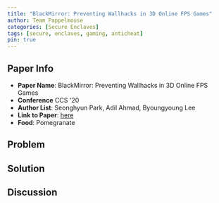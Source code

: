 ```yaml
---
title: "BlackMirror: Preventing Wallhacks in 3D Online FPS Games"
author: Team Pappelmouse
categories: [Secure Enclaves]
tags: [secure, enclaves, gaming, anticheat]
pin: true
---
```


## Paper Info
- **Paper Name**: BlackMirror: Preventing Wallhacks in 3D Online FPS Games
- **Conference** CCS '20
- **Author List**: Seonghyun Park, Adil Ahmad, Byoungyoung Lee
- **Link to Paper**: [here](https://lifeasageek.github.io/papers/seonghyun-blackmirror.pdf)
- **Food**: Pomegranate

## Problem


## Solution


## Discussion
